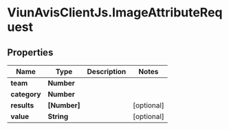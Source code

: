 # ViunAvisClientJs.ImageAttributeRequest

## Properties

Name | Type | Description | Notes
------------ | ------------- | ------------- | -------------
**team** | **Number** |  | 
**category** | **Number** |  | 
**results** | **[Number]** |  | [optional] 
**value** | **String** |  | [optional] 


